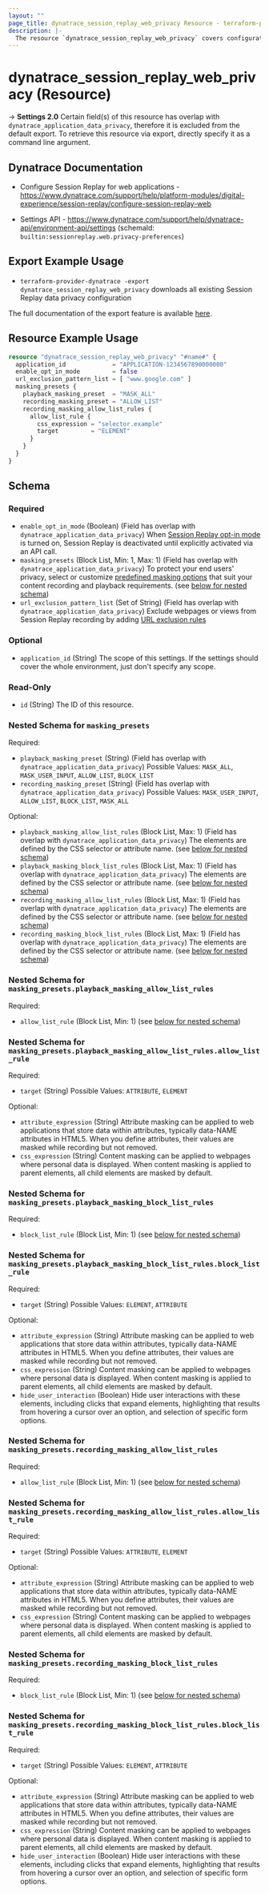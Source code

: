 ```yaml
---
layout: ""
page_title: dynatrace_session_replay_web_privacy Resource - terraform-provider-dynatrace"
description: |-
  The resource `dynatrace_session_replay_web_privacy` covers configuration for Session Replay data privacy
---
```


# dynatrace_session_replay_web_privacy (Resource)

-> **Settings 2.0** Certain field(s) of this resource has overlap with `dynatrace_application_data_privacy`, therefore it is excluded from the default export. To retrieve this resource via export, directly specify it as a command line argument. 

## Dynatrace Documentation

- Configure Session Replay for web applications - https://www.dynatrace.com/support/help/platform-modules/digital-experience/session-replay/configure-session-replay-web

- Settings API - https://www.dynatrace.com/support/help/dynatrace-api/environment-api/settings (schemaId: `builtin:sessionreplay.web.privacy-preferences`)

## Export Example Usage

- `terraform-provider-dynatrace -export dynatrace_session_replay_web_privacy` downloads all existing Session Replay data privacy configuration

The full documentation of the export feature is available [here](https://registry.terraform.io/providers/dynatrace-oss/dynatrace/latest/docs/guides/export-v2).

## Resource Example Usage

```terraform
resource "dynatrace_session_replay_web_privacy" "#name#" {
  application_id             = "APPLICATION-1234567890000000"
  enable_opt_in_mode         = false
  url_exclusion_pattern_list = [ "www.google.com" ]
  masking_presets {
    playback_masking_preset  = "MASK_ALL"
    recording_masking_preset = "ALLOW_LIST"
    recording_masking_allow_list_rules {
      allow_list_rule {
        css_expression = "selector.example"
        target         = "ELEMENT"
      }
    }
  }
}
```

<!-- schema generated by tfplugindocs -->
## Schema

### Required

- `enable_opt_in_mode` (Boolean) (Field has overlap with `dynatrace_application_data_privacy`) When [Session Replay opt-in mode](https://dt-url.net/sr-opt-in-mode) is turned on, Session Replay is deactivated until explicitly activated via an API call.
- `masking_presets` (Block List, Min: 1, Max: 1) (Field has overlap with `dynatrace_application_data_privacy`) To protect your end users' privacy, select or customize [predefined masking options](https://dt-url.net/sr-masking-preset-options) that suit your content recording and playback requirements. (see [below for nested schema](#nestedblock--masking_presets))
- `url_exclusion_pattern_list` (Set of String) (Field has overlap with `dynatrace_application_data_privacy`) Exclude webpages or views from Session Replay recording by adding [URL exclusion rules](https://dt-url.net/sr-url-exclusion)

### Optional

- `application_id` (String) The scope of this settings. If the settings should cover the whole environment, just don't specify any scope.

### Read-Only

- `id` (String) The ID of this resource.

<a id="nestedblock--masking_presets"></a>
### Nested Schema for `masking_presets`

Required:

- `playback_masking_preset` (String) (Field has overlap with `dynatrace_application_data_privacy`) Possible Values: `MASK_ALL`, `MASK_USER_INPUT`, `ALLOW_LIST`, `BLOCK_LIST`
- `recording_masking_preset` (String) (Field has overlap with `dynatrace_application_data_privacy`) Possible Values: `MASK_USER_INPUT`, `ALLOW_LIST`, `BLOCK_LIST`, `MASK_ALL`

Optional:

- `playback_masking_allow_list_rules` (Block List, Max: 1) (Field has overlap with `dynatrace_application_data_privacy`) The elements are defined by the CSS selector or attribute name. (see [below for nested schema](#nestedblock--masking_presets--playback_masking_allow_list_rules))
- `playback_masking_block_list_rules` (Block List, Max: 1) (Field has overlap with `dynatrace_application_data_privacy`) The elements are defined by the CSS selector or attribute name. (see [below for nested schema](#nestedblock--masking_presets--playback_masking_block_list_rules))
- `recording_masking_allow_list_rules` (Block List, Max: 1) (Field has overlap with `dynatrace_application_data_privacy`) The elements are defined by the CSS selector or attribute name. (see [below for nested schema](#nestedblock--masking_presets--recording_masking_allow_list_rules))
- `recording_masking_block_list_rules` (Block List, Max: 1) (Field has overlap with `dynatrace_application_data_privacy`) The elements are defined by the CSS selector or attribute name. (see [below for nested schema](#nestedblock--masking_presets--recording_masking_block_list_rules))

<a id="nestedblock--masking_presets--playback_masking_allow_list_rules"></a>
### Nested Schema for `masking_presets.playback_masking_allow_list_rules`

Required:

- `allow_list_rule` (Block List, Min: 1) (see [below for nested schema](#nestedblock--masking_presets--playback_masking_allow_list_rules--allow_list_rule))

<a id="nestedblock--masking_presets--playback_masking_allow_list_rules--allow_list_rule"></a>
### Nested Schema for `masking_presets.playback_masking_allow_list_rules.allow_list_rule`

Required:

- `target` (String) Possible Values: `ATTRIBUTE`, `ELEMENT`

Optional:

- `attribute_expression` (String) Attribute masking can be applied to web applications that store data within attributes, typically data-NAME attributes in HTML5. When you define attributes, their values are masked while recording but not removed.
- `css_expression` (String) Content masking can be applied to webpages where personal data is displayed. When content masking is applied to parent elements, all child elements are masked by default.



<a id="nestedblock--masking_presets--playback_masking_block_list_rules"></a>
### Nested Schema for `masking_presets.playback_masking_block_list_rules`

Required:

- `block_list_rule` (Block List, Min: 1) (see [below for nested schema](#nestedblock--masking_presets--playback_masking_block_list_rules--block_list_rule))

<a id="nestedblock--masking_presets--playback_masking_block_list_rules--block_list_rule"></a>
### Nested Schema for `masking_presets.playback_masking_block_list_rules.block_list_rule`

Required:

- `target` (String) Possible Values: `ELEMENT`, `ATTRIBUTE`

Optional:

- `attribute_expression` (String) Attribute masking can be applied to web applications that store data within attributes, typically data-NAME attributes in HTML5. When you define attributes, their values are masked while recording but not removed.
- `css_expression` (String) Content masking can be applied to webpages where personal data is displayed. When content masking is applied to parent elements, all child elements are masked by default.
- `hide_user_interaction` (Boolean) Hide user interactions with these elements, including clicks that expand elements, highlighting that results from hovering a cursor over an option, and selection of specific form options.



<a id="nestedblock--masking_presets--recording_masking_allow_list_rules"></a>
### Nested Schema for `masking_presets.recording_masking_allow_list_rules`

Required:

- `allow_list_rule` (Block List, Min: 1) (see [below for nested schema](#nestedblock--masking_presets--recording_masking_allow_list_rules--allow_list_rule))

<a id="nestedblock--masking_presets--recording_masking_allow_list_rules--allow_list_rule"></a>
### Nested Schema for `masking_presets.recording_masking_allow_list_rules.allow_list_rule`

Required:

- `target` (String) Possible Values: `ATTRIBUTE`, `ELEMENT`

Optional:

- `attribute_expression` (String) Attribute masking can be applied to web applications that store data within attributes, typically data-NAME attributes in HTML5. When you define attributes, their values are masked while recording but not removed.
- `css_expression` (String) Content masking can be applied to webpages where personal data is displayed. When content masking is applied to parent elements, all child elements are masked by default.



<a id="nestedblock--masking_presets--recording_masking_block_list_rules"></a>
### Nested Schema for `masking_presets.recording_masking_block_list_rules`

Required:

- `block_list_rule` (Block List, Min: 1) (see [below for nested schema](#nestedblock--masking_presets--recording_masking_block_list_rules--block_list_rule))

<a id="nestedblock--masking_presets--recording_masking_block_list_rules--block_list_rule"></a>
### Nested Schema for `masking_presets.recording_masking_block_list_rules.block_list_rule`

Required:

- `target` (String) Possible Values: `ELEMENT`, `ATTRIBUTE`

Optional:

- `attribute_expression` (String) Attribute masking can be applied to web applications that store data within attributes, typically data-NAME attributes in HTML5. When you define attributes, their values are masked while recording but not removed.
- `css_expression` (String) Content masking can be applied to webpages where personal data is displayed. When content masking is applied to parent elements, all child elements are masked by default.
- `hide_user_interaction` (Boolean) Hide user interactions with these elements, including clicks that expand elements, highlighting that results from hovering a cursor over an option, and selection of specific form options.
 